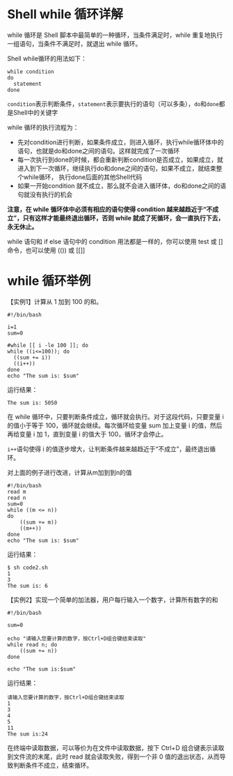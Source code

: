 # Shell while 循环详解
while 循环是 Shell 脚本中最简单的一种循环，当条件满足时，while 重复地执行一组语句，当条件不满足时，就退出 while 循环。

Shell while循环的用法如下：
```shell
while condition
do
  statement
done
```
`condition`表示判断条件，`statement`表示要执行的语句（可以多条），`do`和`done`都是Shell中的关键字

while 循环的执行流程为：
+ 先对condition进行判断，如果条件成立，则进入循环，执行while循环体中的语句，也就是do和done之间的语句。这样就完成了一次循环
+ 每一次执行到done的时候，都会重新判断condition是否成立，如果成立，就进入到下一次循环，继续执行do和done之间的语句，如果不成立，就结束整个while循环，
执行done后面的其他Shell代码
+ 如果一开始condition 就不成立，那么就不会进入循环体，do和done之间的语句就没有执行的机会

**注意，在 while 循环体中必须有相应的语句使得 condition 越来越趋近于“不成立”，只有这样才能最终退出循环，否则 while 就成了死循环，会一直执行下去，永无休止。**

while 语句和 if else 语句中的 condition 用法都是一样的，你可以使用 test 或 [] 命令，也可以使用 (()) 或 [[]]

# while 循环举例
【实例1】计算从 1 加到 100 的和。
```shell
#!/bin/bash

i=1
sum=0

#while [[ i -le 100 ]]; do
while ((i<=100)); do
  ((sum += i))
  ((i++))
done
echo "The sum is: $sum"
```
运行结果：
```shell
The sum is: 5050
```
在 while 循环中，只要判断条件成立，循环就会执行。对于这段代码，只要变量 i 的值小于等于 100，循环就会继续。每次循环给变量 sum 加上变量 i 的值，然后再给变量 i 加 1，直到变量 i 的值大于 100，循环才会停止。

`i++`语句使得 i 的值逐步增大，让判断条件越来越趋近于“不成立”，最终退出循环。

对上面的例子进行改进，计算从m加到到n的值
```shell
#!/bin/bash
read m
read n
sum=0
while ((m <= n))
do
    ((sum += m))
    ((m++))
done
echo "The sum is: $sum"
```
运行结果：
```shell
$ sh code2.sh
1
3
The sum is: 6
```
【实例2】实现一个简单的加法器，用户每行输入一个数字，计算所有数字的和
```shell
#!/bin/bash

sum=0

echo "请输入您要计算的数字，按Ctrl+D组合键结束读取"
while read n; do
    ((sum += n))
done

echo "The sum is:$sum"
```
运行结果：
```shell
请输入您要计算的数字，按Ctrl+D组合键结束读取
1
3
4
5
11
The sum is:24
```
在终端中读取数据，可以等价为在文件中读取数据，按下 Ctrl+D 组合键表示读取到文件流的末尾，此时 read 就会读取失败，得到一个非 0 值的退出状态，从而导致判断条件不成立，结束循环。
